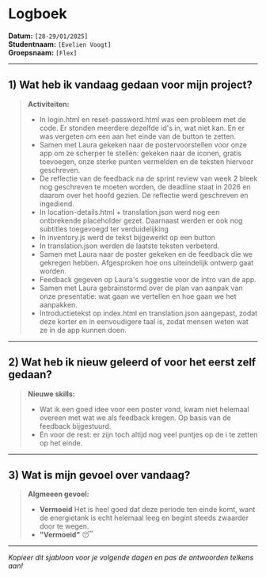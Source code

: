 # Logboek

**Datum:** `[28-29/01/2025]`  
**Studentnaam:** `[Evelien Voogt]`  
**Groepsnaam:** `[Flex]`

---

## 1) Wat heb ik vandaag gedaan voor mijn project?

> **Activiteiten:**
>
> - In login.html en reset-password.html was een probleem met de code. Er stonden meerdere dezelfde id's in, wat niet kan. En er was vergeten om een </button> aan het einde van de button te zetten.
> - Samen met Laura gekeken naar de postervoorstellen voor onze app om ze scherper te stellen: gekeken naar de iconen, gratis toevoegen, onze sterke punten vermelden en de teksten hiervoor geschreven.
> - De reflectie van de feedback na de sprint review van week 2 bleek nog geschreven te moeten worden, de deadline staat in 2026 en daarom over het hoofd gezien. De reflectie werd geschreven en ingediend.
> - In location-details.html + translation.json werd nog een ontbrekende placeholder gezet. Daarnaast werden er ook nog subtitles toegevoegd ter verduidelijking
> - In inventory.js werd de tekst bijgewerkt op een button
> - In translation.json werden de laatste teksten verbeterd.
> - Samen met Laura naar de poster gekeken en de feedback die we gekregen hebben. Afgesproken hoe ons uiteindelijk ontwerp gaat worden.
> - Feedback gegeven op Laura's suggestie voor de intro van de app.
> - Samen met Laura gebrainstormd over de plan van aanpak van onze presentatie: wat gaan we vertellen en hoe gaan we het aanpakken.
> - Introductietekst op index.html en translation.json aangepast, zodat deze korter en in eenvoudigere taal is, zodat mensen weten wat ze in de app kunnen doen.

---

## 2) Wat heb ik nieuw geleerd of voor het eerst zelf gedaan?

> **Nieuwe skills:**
>
> - Wat ik een goed idee voor een poster vond, kwam niet helemaal overeen met wat we als feedback kregen. Op basis van de feedback bijgestuurd.
> - En voor de rest: er zijn toch altijd nog veel puntjes op de i te zetten op het einde.

---

## 3) Wat is mijn gevoel over vandaag?

> **Algmeeen gevoel:**
>
> - **Vermoeid** Het is heel goed dat deze periode ten einde komt, want de energietank is echt helemaal leeg en begint steeds zwaarder door te wegen.
> - **"Vermoeid"** :sleeping:

---

_Kopieer dit sjabloon voor je volgende dagen en pas de antwoorden telkens aan!_
